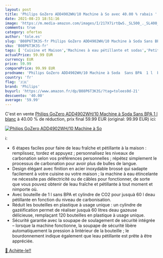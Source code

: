 ```yaml
---
layout: post
title: 'Philips GoZero ADD4902WH/10 Machine à So avec 40.00 % rabais '
date: 2021-08-23 18:51:16
image: 'https://m.media-amazon.com/images/I/217X7irtQwS._SL500_._SL400_.jpg'
comments: true
category: ofertas
author: 'tole.es'
slug: 'B08P6T3K3S-fr Philips GoZero ADD4902WH/10 Machine à Soda Sans BPA 1 l blanc'
sku: 'B08P6T3K3S-fr'
tags: [ 'Cuisine et Maison','Machines à eau pétillante et sodas','Petit électroménager','philips','Électroménager spécialisé', ]
actualPrice: 59.99 EUR
currency: EUR
price: 59.99
comparePrice: 99.99 EUR
prodname: 'Philips GoZero ADD4902WH/10 Machine à Soda  Sans BPA  1 l  blanc'
country: 'fr'
flag: '🇫🇷'
brand: 'Philips'
buyurl: 'https://www.amazon.fr/dp/B08P6T3K3S/?tag=tolees0d-21'
descuento: '40.00'
average: '59.99'
---
```


C'est en vente [Philips GoZero ADD4902WH/10 Machine à Soda  Sans BPA  1 l  blanc](https://www.amazon.fr/dp/B08P6T3K3S/?tag=tolees0d-21)  à  40.00 % de réduction, prix final  59.99 EUR (original: 99.99 EUR) ici:

[![Philips GoZero ADD4902WH/10 Machine à So](https://m.media-amazon.com/images/I/217X7irtQwS._SL500_._SL400_.jpg)](https://www.amazon.fr/dp/B08P6T3K3S/?tag=tolees0d-21)

ℹ️:

- 6 étapes faciles pour faire de leau fraîche et pétillante à la maison : remplissez, tordez et appuyez ; personnalisez les niveaux de carbonation selon vos préférences personnelles ; répétez simplement le processus de carbonation pour avoir plus de bulles de langue.
- Design élégant avec finition en acier inoxydable brossé qui sadapte facilement à votre cuisine ou votre maison ; la machine à eau étincelante ne nécessite pas délectricité ou de câbles pour fonctionner, de sorte que vous pouvez obtenir de leau fraîche et pétillante à tout moment et nimporte où.
- Avec bouteille de 1 l sans BPA et cylindre de CO2 pour jusquà 60 l deau pétillante en fonction du niveau de carbonisation.
- Réduit les bouteilles en plastique à usage unique : un cylindre de gazéification permet de réaliser jusquà 60 litres deau gazeuse délicieuse, remplaçant 120 bouteilles en plastique à usage unique.
- Sécurité garantie avec la soupape de soulagement de sécurité intégrée – lorsque la machine fonctionne, la soupape de sécurité libère automatiquement la pression à lintérieur de la bouteille ; le bourdonnement indique également que leau pétillante est prête à être appréciée.

[🛒 Achète-le!!](https://www.amazon.fr/dp/B08P6T3K3S/?tag=tolees0d-21)
